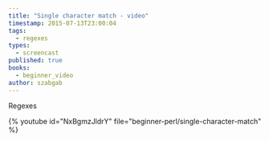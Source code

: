 ```yaml
---
title: "Single character match - video"
timestamp: 2015-07-13T23:00:04
tags:
  - regexes
types:
  - screencast
published: true
books:
  - beginner_video
author: szabgab
---
```



Regexes


{% youtube id="NxBgmzJldrY" file="beginner-perl/single-character-match" %}
